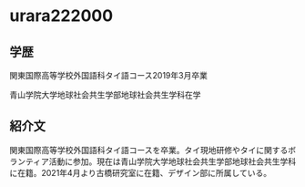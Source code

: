 # urara222000
## 学歴
関東国際高等学校外国語科タイ語コース2019年3月卒業

青山学院大学地球社会共生学部地球社会共生学科在学

## 紹介文

関東国際高等学校外国語科タイ語コースを卒業。タイ現地研修やタイに関するボランティア活動に参加。現在は青山学院大学地球社会共生学部地球社会共生学科に在籍。2021年4月より古橋研究室に在籍、デザイン部に所属している。
